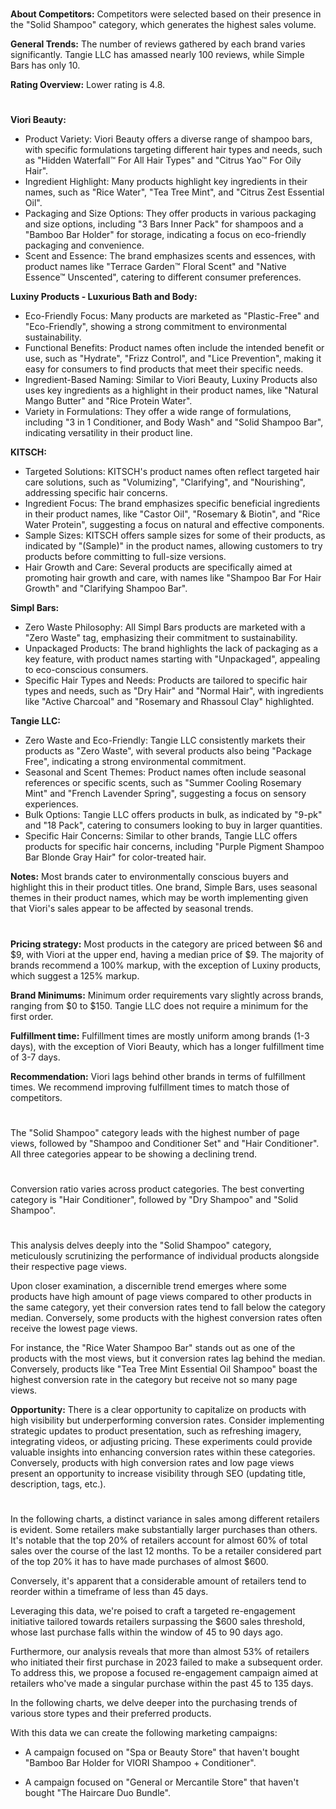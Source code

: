 
<!-- Competitors: Review analysis -->
#

__About Competitors:__ Competitors were selected based on their presence in the "Solid Shampoo" category, which generates the highest sales volume.

__General Trends:__ The number of reviews gathered by each brand varies significantly. Tangie LLC has amassed nearly 100 reviews, while Simple Bars has only 10.

__Rating Overview:__ Lower rating is 4.8.

#

<!-- Competitors: Product optimization analysis -->

# 

__Viori Beauty:__
- Product Variety: Viori Beauty offers a diverse range of shampoo bars, with specific formulations targeting different hair types and needs, such as "Hidden Waterfall™ For All Hair Types" and "Citrus Yao™ For Oily Hair".
- Ingredient Highlight: Many products highlight key ingredients in their names, such as "Rice Water", "Tea Tree Mint", and "Citrus Zest Essential Oil".
- Packaging and Size Options: They offer products in various packaging and size options, including "3 Bars Inner Pack" for shampoos and a "Bamboo Bar Holder" for storage, indicating a focus on eco-friendly packaging and convenience.
- Scent and Essence: The brand emphasizes scents and essences, with product names like "Terrace Garden™ Floral Scent" and "Native Essence™ Unscented", catering to different consumer preferences.

__Luxiny Products - Luxurious Bath and Body:__
- Eco-Friendly Focus: Many products are marketed as "Plastic-Free" and "Eco-Friendly", showing a strong commitment to environmental sustainability.
- Functional Benefits: Product names often include the intended benefit or use, such as "Hydrate", "Frizz Control", and "Lice Prevention", making it easy for consumers to find products that meet their specific needs.
- Ingredient-Based Naming: Similar to Viori Beauty, Luxiny Products also uses key ingredients as a highlight in their product names, like "Natural Mango Butter" and "Rice Protein Water".
- Variety in Formulations: They offer a wide range of formulations, including "3 in 1 Conditioner, and Body Wash" and "Solid Shampoo Bar", indicating versatility in their product line.

__KITSCH:__
- Targeted Solutions: KITSCH's product names often reflect targeted hair care solutions, such as "Volumizing", "Clarifying", and "Nourishing", addressing specific hair concerns.
- Ingredient Focus: The brand emphasizes specific beneficial ingredients in their product names, like "Castor Oil", "Rosemary & Biotin", and "Rice Water Protein", suggesting a focus on natural and effective components.
- Sample Sizes: KITSCH offers sample sizes for some of their products, as indicated by "(Sample)" in the product names, allowing customers to try products before committing to full-size versions.
- Hair Growth and Care: Several products are specifically aimed at promoting hair growth and care, with names like "Shampoo Bar For Hair Growth" and "Clarifying Shampoo Bar".

__Simpl Bars:__
- Zero Waste Philosophy: All Simpl Bars products are marketed with a "Zero Waste" tag, emphasizing their commitment to sustainability.
- Unpackaged Products: The brand highlights the lack of packaging as a key feature, with product names starting with "Unpackaged", appealing to eco-conscious consumers.
- Specific Hair Types and Needs: Products are tailored to specific hair types and needs, such as "Dry Hair" and "Normal Hair", with ingredients like "Active Charcoal" and "Rosemary and Rhassoul Clay" highlighted.

__Tangie LLC:__
- Zero Waste and Eco-Friendly: Tangie LLC consistently markets their products as "Zero Waste", with several products also being "Package Free", indicating a strong environmental commitment.
- Seasonal and Scent Themes: Product names often include seasonal references or specific scents, such as "Summer Cooling Rosemary Mint" and "French Lavender Spring", suggesting a focus on sensory experiences.
- Bulk Options: Tangie LLC offers products in bulk, as indicated by "9-pk" and "18 Pack", catering to consumers looking to buy in larger quantities.
- Specific Hair Concerns: Similar to other brands, Tangie LLC offers products for specific hair concerns, including "Purple Pigment Shampoo Bar Blonde Gray Hair" for color-treated hair.

__Notes:__ Most brands cater to environmentally conscious buyers and highlight this in their product titles. One brand, Simple Bars, uses seasonal themes in their product names, which may be worth implementing given that Viori's sales appear to be affected by seasonal trends.


# 

<!-- Competitors: Competitor pricing, minimum order and fulfillment analysis -->

__Pricing strategy:__ Most products in the category are priced between \$6 and \$9, with Viori at the upper end, having a median price of \$9. The majority of brands recommend a 100% markup, with the exception of Luxiny products, which suggest a 125% markup.

__Brand Minimums:__ Minimum order requirements vary slightly across brands, ranging from \$0 to \$150. Tangie LLC does not require a minimum for the first order.

__Fulfillment time:__ Fulfillment times are mostly uniform among brands (1-3 days), with the exception of Viori Beauty, which has a longer fulfillment time of 3-7 days.

__Recommendation:__ Viori lags behind other brands in terms of fulfillment times. We recommend improving fulfillment times to match those of competitors.


#

<!-- Product: page views by category last 12 months -->

# 

The "Solid Shampoo" category leads with the highest number of page views, followed by "Shampoo and Conditioner Set" and "Hair Conditioner". All three categories appear to be showing a declining trend.

# 

<!-- Product: conversion by category -->

# 

Conversion ratio varies across product categories. The best converting category is "Hair Conditioner", followed by "Dry Shampoo" and "Solid Shampoo".


#

<!-- Product: conversion by product -->

# 

This analysis delves deeply into the "Solid Shampoo" category, meticulously scrutinizing the performance of individual products alongside their respective page views.

Upon closer examination, a discernible trend emerges where some products have high amount of page views compared to other products in the same category, yet their conversion rates tend to fall below the category median. Conversely, some products with the highest conversion rates often receive the lowest page views.

For instance, the "Rice Water Shampoo Bar" stands out as one of the products with the most views, but it conversion rates lag behind the median.
Conversely, products like "Tea Tree Mint Essential Oil Shampoo" boast the highest conversion rate in the category but receive not so many page views.

__Opportunity:__ There is a clear opportunity to capitalize on products with high visibility but underperforming conversion rates. Consider implementing strategic updates to product presentation, such as refreshing imagery, integrating videos, or adjusting pricing. These experiments could provide valuable insights into enhancing conversion rates within these categories. Conversely, products with high conversion rates and low page views present an opportunity to increase visibility through SEO (updating title, description, tags, etc.).

#

<!-- Email marketing: Campaign ideas -->

In the following charts, a distinct variance in sales among different retailers is evident. Some retailers make substantially larger purchases than others. It's notable that the top 20% of retailers account for almost 60% of total sales over the course of the last 12 months. To be a retailer considered part of the top 20% it has to have made purchases of almost \$600.

Conversely, it's apparent that a considerable amount of retailers tend to reorder within a timeframe of less than 45 days.

Leveraging this data, we're poised to craft a targeted re-engagement initiative tailored towards retailers surpassing the \$600 sales threshold, whose last purchase falls within the window of 45 to 90 days ago.

Furthermore, our analysis reveals that more than almost 53% of retailers who initiated their first purchase in 2023 failed to make a subsequent order. To address this, we propose a focused re-engagement campaign aimed at retailers who've made a singular purchase within the past 45 to 135 days.

<!-- Email marketing: Campaign ideas type store -->


In the following charts, we delve deeper into the purchasing trends of various store types and their preferred products.

With this data we can create the following marketing campaigns:

- A campaign focused on "Spa or Beauty Store" that haven't bought "Bamboo Bar Holder for VIORI Shampoo + Conditioner".

- A campaign focused on "General or Mercantile Store" that haven't bought "The Haircare Duo Bundle".



<!-- end -->